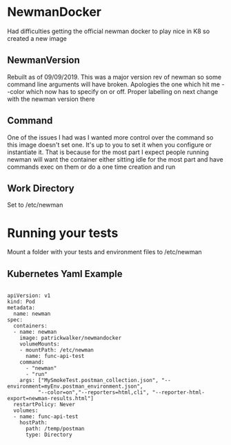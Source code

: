 # NewmanDocker
Had difficulties getting the official newman docker to play nice in K8 so created a new image

## NewmanVersion
Rebuilt as of 09/09/2019. This was a major version rev of newman so some command line arguments will have broken. Apologies the one which hit me --color which now has to specify on or off. Proper labelling on next change with the newman version there

## Command
One of the issues I had was I wanted more control over the command so this image doesn't set one. It's up to you to set it when you configure or instantiate it. That is because for the most part I expect people running newman will want the container either sitting idle for the most part and have commands exec on them or do a one time creation and run

## Work Directory
Set to /etc/newman

# Running your tests
Mount a folder with your tests and environment files to /etc/newman

## Kubernetes Yaml Example

```

apiVersion: v1
kind: Pod
metadata:
  name: newman
spec:
  containers:
  - name: newman
    image: patrickwalker/newmandocker
    volumeMounts:
    - mountPath: /etc/newman
      name: func-api-test        
    command:
      - "newman"
      - "run"
    args: ["MySmokeTest.postman_collection.json", "--environment=myEnv.postman_environment.json",
          "--color=on","--reporters=html,cli", "--reporter-html-export=newman-results.html"] 
  restartPolicy: Never
  volumes:
  - name: func-api-test
    hostPath:
      path: /temp/postman
      type: Directory

```
